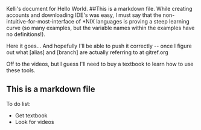 Kelli's document for Hello World. ##This is a markdown file.
While creating accounts and downloading IDE's was easy, I must say that the non-intuitive-for-most-interface of *NIX languages is proving a steep learning curve (so many examples, but the variable names within the examples have no definitions!).

Here it goes...
And hopefully I'll be able to push it correctly -- once I figure out what [alias] and [branch] are actually referring to at gitref.org

Off to the videos, but I guess I'll need to buy a textbook to learn how to use these tools.
## This is a markdown file

To do list:
* Get textbook
* Look for videos
